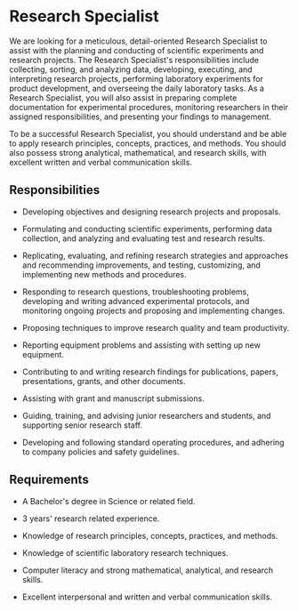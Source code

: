 # Research Specialist

We are looking for a meticulous, detail-oriented Research Specialist to assist with the planning and conducting of scientific experiments and research projects. The Research Specialist's responsibilities include collecting, sorting, and analyzing data, developing, executing, and interpreting research projects, performing laboratory experiments for product development, and overseeing the daily laboratory tasks. As a Research Specialist, you will also assist in preparing complete documentation for experimental procedures, monitoring researchers in their assigned responsibilities, and presenting your findings to management.

To be a successful Research Specialist, you should understand and be able to apply research principles, concepts, practices, and methods. You should also possess strong analytical, mathematical, and research skills, with excellent written and verbal communication skills.

## Responsibilities

* Developing objectives and designing research projects and proposals.

* Formulating and conducting scientific experiments, performing data collection, and analyzing and evaluating test and research results.

* Replicating, evaluating, and refining research strategies and approaches and recommending improvements, and testing, customizing, and implementing new methods and procedures.

* Responding to research questions, troubleshooting problems, developing and writing advanced experimental protocols, and monitoring ongoing projects and proposing and implementing changes.

* Proposing techniques to improve research quality and team productivity.

* Reporting equipment problems and assisting with setting up new equipment.

* Contributing to and writing research findings for publications, papers, presentations, grants, and other documents.

* Assisting with grant and manuscript submissions.

* Guiding, training, and advising junior researchers and students, and supporting senior research staff.

* Developing and following standard operating procedures, and adhering to company policies and safety guidelines.

## Requirements

* A Bachelor's degree in Science or related field.

* 3 years' research related experience.

* Knowledge of research principles, concepts, practices, and methods.

* Knowledge of scientific laboratory research techniques.

* Computer literacy and strong mathematical, analytical, and research skills.

* Excellent interpersonal and written and verbal communication skills.

